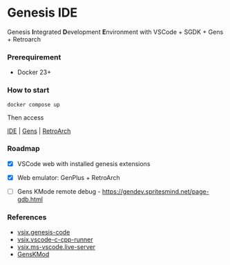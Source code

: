 # Genesis IDE

Genesis **I**ntegrated **D**evelopment **E**nvironment with VSCode + SGDK + Gens + Retroarch

### Prerequirement
* Docker 23+

### How to start

```shell
docker compose up
```
Then access

[IDE](http://localhost:9090) | [Gens](http://localhost:9000) | [RetroArch](http://localhost:7070)


### Roadmap

- [x] VSCode web with installed genesis extensions
- [x] Web emulator: GenPlus + RetroArch
- [ ] Gens KMode remote debug - https://gendev.spritesmind.net/page-gdb.html


### References

* [vsix.genesis-code](https://github.com/zerasul/genesis-code)
* [vsix.vscode-c-cpp-runner](https://github.com/franneck94/vscode-c-cpp-runner)
* [vsix.ms-vscode.live-server](https://github.com/microsoft/vscode-livepreview)
* [GensKMod](https://bitbucket.org/SpritesMind/genskmod)
